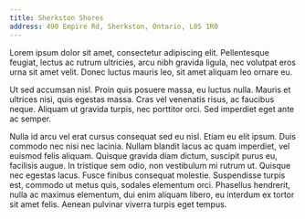 ```yaml
---
title: Sherkston Shores
address: 490 Empire Rd, Sherkston, Ontario, L0S 1R0
---
```

Lorem ipsum dolor sit amet, consectetur adipiscing elit. Pellentesque feugiat, lectus ac rutrum ultricies, arcu nibh gravida ligula, nec volutpat eros urna sit amet velit. Donec luctus mauris leo, sit amet aliquam leo ornare eu.

Ut sed accumsan nisl. Proin quis posuere massa, eu luctus nulla. Mauris et ultrices nisi, quis egestas massa. Cras vel venenatis risus, ac faucibus neque. Aliquam ut gravida turpis, nec porttitor orci. Sed imperdiet eget ante ac semper.

Nulla id arcu vel erat cursus consequat sed eu nisl. Etiam eu elit ipsum. Duis commodo nec nisi nec lacinia. Nullam blandit lacus ac quam imperdiet, vel euismod felis aliquam. Quisque gravida diam dictum, suscipit purus eu, facilisis augue. In tristique sem odio, non vestibulum mi rutrum ut. Quisque nec egestas lacus. Fusce finibus consequat molestie. Suspendisse turpis est, commodo ut metus quis, sodales elementum orci. Phasellus hendrerit, nulla ac maximus elementum, dui enim aliquam libero, eu interdum ex tortor sit amet felis. Aenean pulvinar viverra turpis eget tempus.

